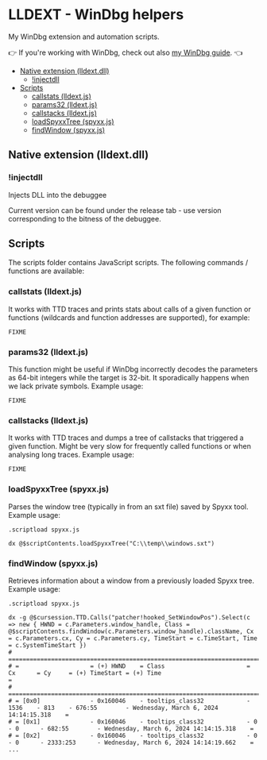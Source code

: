 LLDEXT - WinDbg helpers
=======================

My WinDbg extension and automation scripts.

:point_right: If you're working with WinDbg, check out also [my WinDbg guide](https://wtrace.net/guides/using-windbg/). :point_left:

<!-- MarkdownTOC -->

- [Native extension \(lldext.dll\)](#native-extension-lldextdll)
    - [!injectdll](#injectdll)
- [Scripts](#scripts)
    - [callstats \(lldext.js\)](#callstats-lldextjs)
    - [params32 \(lldext.js\)](#params32-lldextjs)
    - [callstacks \(lldext.js\)](#callstacks-lldextjs)
    - [loadSpyxxTree \(spyxx.js\)](#loadspyxxtree-spyxxjs)
    - [findWindow \(spyxx.js\)](#findwindow-spyxxjs)

<!-- /MarkdownTOC -->

Native extension (lldext.dll)
-----------------------------

### !injectdll

Injects DLL into the debuggee

Current version can be found under the release tab - use version corresponding to the bitness of the debuggee.

Scripts
-------

The scripts folder contains JavaScript scripts. The following commands / functions are available:

### callstats (lldext.js)

It works with TTD traces and prints stats about calls of a given function or functions (wildcards and function addresses are supported), for example:

```shell
FIXME
```

### params32 (lldext.js)

This function might be useful if WinDbg incorrectly decodes the parameters as 64-bit integers while the target is 32-bit. It sporadically happens when we lack private symbols. Example usage:

```shell
FIXME
```

### callstacks (lldext.js)

It works with TTD traces and dumps a tree of callstacks that triggered a given function. Might be very slow for frequently called functions or when analysing long traces. Example usage:

```shell
FIXME
```

### loadSpyxxTree (spyxx.js)

Parses the window tree (typically in from an sxt file) saved by Spyxx tool. Example usage:

```shell
.scriptload spyxx.js

dx @$scriptContents.loadSpyxxTree("C:\\temp\\windows.sxt")
```

### findWindow (spyxx.js)

Retrieves information about a window from a previously loaded Spyxx tree. Example usage:

```shell
.scriptload spyxx.js

dx -g @$cursession.TTD.Calls("patcher!hooked_SetWindowPos").Select(c => new { HWND = c.Parameters.window_handle, Class = @$scriptContents.findWindow(c.Parameters.window_handle).className, Cx = c.Parameters.cx, Cy = c.Parameters.cy, TimeStart = c.TimeStart, Time = c.SystemTimeStart })
# ================================================================================================================================================
# =                    = (+) HWND    = Class                       = Cx      = Cy     = (+) TimeStart = (+) Time                                 =
# ================================================================================================================================================
# = [0x0]              - 0x160046    - tooltips_class32            - 1536    - 813    - 676:55        - Wednesday, March 6, 2024 14:14:15.318    =
# = [0x1]              - 0x160046    - tooltips_class32            - 0       - 0      - 682:55        - Wednesday, March 6, 2024 14:14:15.318    =
# = [0x2]              - 0x160046    - tooltips_class32            - 0       - 0      - 2333:253      - Wednesday, March 6, 2024 14:14:19.662    =
...
``` 
